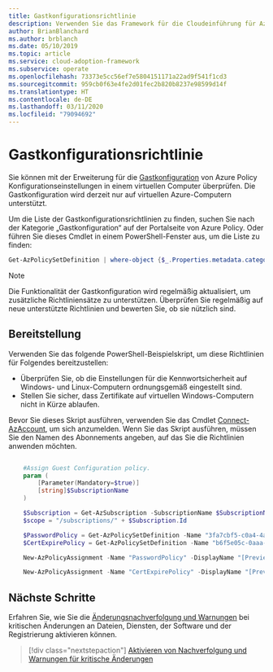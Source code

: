 ```yaml
---
title: Gastkonfigurationsrichtlinie
description: Verwenden Sie das Framework für die Cloudeinführung für Azure, um zu erfahren, wie Sie mit der Erweiterung für die Gastkonfiguration von Azure Policy Konfigurationseinstellungen eines virtuellen Azure-Computers überprüfen.
author: BrianBlanchard
ms.author: brblanch
ms.date: 05/10/2019
ms.topic: article
ms.service: cloud-adoption-framework
ms.subservice: operate
ms.openlocfilehash: 73373e5cc56ef7e5804151171a22ad9f541f1cd3
ms.sourcegitcommit: 959cb0f63e4fe2d01fec2b820b8237e98599d14f
ms.translationtype: HT
ms.contentlocale: de-DE
ms.lasthandoff: 03/11/2020
ms.locfileid: "79094692"
---
```

# <a name="guest-configuration-policy"></a>Gastkonfigurationsrichtlinie

Sie können mit der Erweiterung für die [Gastkonfiguration](https://docs.microsoft.com/azure/governance/policy/concepts/guest-configuration) von Azure Policy Konfigurationseinstellungen in einem virtuellen Computer überprüfen. Die Gastkonfiguration wird derzeit nur auf virtuellen Azure-Computern unterstützt.

Um die Liste der Gastkonfigurationsrichtlinien zu finden, suchen Sie nach der Kategorie „Gastkonfiguration“ auf der Portalseite von Azure Policy. Oder führen Sie dieses Cmdlet in einem PowerShell-Fenster aus, um die Liste zu finden:

```powershell
Get-AzPolicySetDefinition | where-object {$_.Properties.metadata.category -eq "Guest Configuration"}
```

> [!NOTE]
> Die Funktionalität der Gastkonfiguration wird regelmäßig aktualisiert, um zusätzliche Richtliniensätze zu unterstützen. Überprüfen Sie regelmäßig auf neue unterstützte Richtlinien und bewerten Sie, ob sie nützlich sind.

<!-- TODO: Update these links when available. 

By default, we recommend that you enable the following policies:

- [Preview]: Audit to verify that password-security settings are correct on Linux and Windows machines.
- Audit to verify that certificates are not nearing expiration on Windows VMs.

-->

## <a name="deployment"></a>Bereitstellung

Verwenden Sie das folgende PowerShell-Beispielskript, um diese Richtlinien für Folgendes bereitzustellen:

- Überprüfen Sie, ob die Einstellungen für die Kennwortsicherheit auf Windows- und Linux-Computern ordnungsgemäß eingestellt sind.
- Stellen Sie sicher, dass Zertifikate auf virtuellen Windows-Computern nicht in Kürze ablaufen.

 Bevor Sie dieses Skript ausführen, verwenden Sie das Cmdlet [Connect-AzAccount](https://docs.microsoft.com/powershell/module/az.accounts/connect-azaccount?view=azps-2.1.0), um sich anzumelden. Wenn Sie das Skript ausführen, müssen Sie den Namen des Abonnements angeben, auf das Sie die Richtlinien anwenden möchten.

```powershell

    #Assign Guest Configuration policy.
    param (
        [Parameter(Mandatory=$true)]
        [string]$SubscriptionName
    )

    $Subscription = Get-AzSubscription -SubscriptionName $SubscriptionName
    $scope = "/subscriptions/" + $Subscription.Id

    $PasswordPolicy = Get-AzPolicySetDefinition -Name "3fa7cbf5-c0a4-4a59-85a5-cca4d996d5a6"
    $CertExpirePolicy = Get-AzPolicySetDefinition -Name "b6f5e05c-0aaa-4337-8dd4-357c399d12ae"

    New-AzPolicyAssignment -Name "PasswordPolicy" -DisplayName "[Preview]: Audit that password security settings are set correctly inside Linux and Windows machines" -Scope $scope -PolicySetDefinition $PasswordPolicy -AssignIdentity -Location eastus

    New-AzPolicyAssignment -Name "CertExpirePolicy" -DisplayName "[Preview]: Audit that certificates are not expiring on Windows VMs" -Scope $scope -PolicySetDefinition $CertExpirePolicy -AssignIdentity -Location eastus

```

## <a name="next-steps"></a>Nächste Schritte

Erfahren Sie, wie Sie die [Änderungsnachverfolgung und Warnungen](./enable-tracking-alerting.md) bei kritischen Änderungen an Dateien, Diensten, der Software und der Registrierung aktivieren können.

> [!div class="nextstepaction"]
> [Aktivieren von Nachverfolgung und Warnungen für kritische Änderungen](./enable-tracking-alerting.md)
